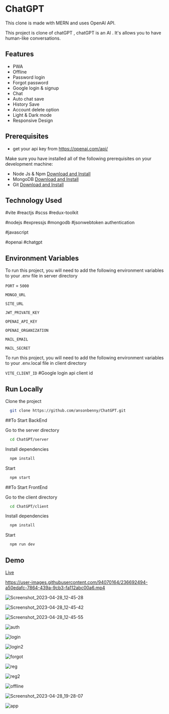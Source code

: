 # ChatGPT
This clone is made with MERN and uses OpenAI API.

This project is clone of chatGPT , chatGPT is an AI . It's allows you to have human-like conversations.

## Features

- PWA
- Offline
- Password login
- Forgot password
- Google login & signup
- Chat 
- Auto chat save
- History Save
- Account delete option
- Light & Dark mode
- Responsive Design

## Prerequisites

- get your api key from https://openai.com/api/

Make sure you have installed all of the following prerequisites on your development machine:

- Node Js & Npm [Download and Install](https://nodejs.org/en)
- MongoDB [Download and Install](https://www.mongodb.com/docs/manual/installation/)
- Git [Download and Install](https://git-scm.com/downloads)

## Technology Used

#vite #reactjs #scss #redux-toolkit

#nodejs #expressjs #mongodb #jsonwebtoken authentication 

#javascript

#openai #chatgpt

## Environment Variables

To run this project, you will need to add the following environment variables to your .env file in server directory

`PORT` = `5000`

`MONGO_URL`

`SITE_URL`

`JWT_PRIVATE_KEY`

`OPENAI_API_KEY`

`OPENAI_ORGANIZATION`

`MAIL_EMAIL`

`MAIL_SECRET`

To run this project, you will need to add the following environment variables to your .env.local file in client directory

`VITE_CLIENT_ID` #Google login api client id

## Run Locally

Clone the project

```bash
  git clone https://github.com/ansonbenny/ChatGPT.git
```

##To Start BackEnd

Go to the server directory

```bash
  cd ChatGPT/server
```

Install dependencies

```bash
  npm install
```

Start

```bash
  npm start
```

##To Start FrontEnd

Go to the client directory

```bash
  cd ChatGPT/client
```

Install dependencies

```bash
  npm install
```

Start

```bash
  npm run dev
```


## Demo

[Live](https://chatgpt-8z57.onrender.com)

https://user-images.githubusercontent.com/94070164/236692494-a50edafc-7864-439a-9cb3-fa112abc00a6.mp4

![Screenshot_2023-04-28_12-45-28](https://user-images.githubusercontent.com/94070164/236693044-a4884b84-a058-46ba-ae50-0f9b50f92f02.png)

![Screenshot_2023-04-28_12-45-42](https://user-images.githubusercontent.com/94070164/236693067-fdf687ce-fafc-495b-9b1e-ad19ae18a339.png)

![Screenshot_2023-04-28_12-45-55](https://user-images.githubusercontent.com/94070164/236693075-429a387d-91d8-495a-afe4-84201ad43ef2.png)

![auth](https://user-images.githubusercontent.com/94070164/236693311-13089e93-3b50-4187-8203-b122a7016b71.png)

![login](https://user-images.githubusercontent.com/94070164/236693346-08e08ae2-c265-4743-b9f6-e4899c4168bb.png)

![login2](https://user-images.githubusercontent.com/94070164/236693355-f976a480-8a98-4b2b-92d0-542bdd03957c.png)

![forgot](https://user-images.githubusercontent.com/94070164/236693362-ceff0f29-d7bd-4787-9445-df65b00650ff.png)

![reg](https://user-images.githubusercontent.com/94070164/236693371-97fe8ed6-f33b-4f4e-a195-8ef4d0f8b78f.png)

![reg2](https://user-images.githubusercontent.com/94070164/236693378-dba41424-ca47-4b57-861f-508d8c3b8f5b.png)

![offline](https://user-images.githubusercontent.com/94070164/236693384-d3c86f92-b773-46e4-823c-79c26004737d.png)

![Screenshot_2023-04-28_19-28-07](https://user-images.githubusercontent.com/94070164/236693084-8e6df9e7-9e12-427d-a63f-1123145e50f8.png)

![app](https://user-images.githubusercontent.com/94070164/236693396-32687dc4-cf32-45a8-8e93-5a1e9fefa1c1.png)




